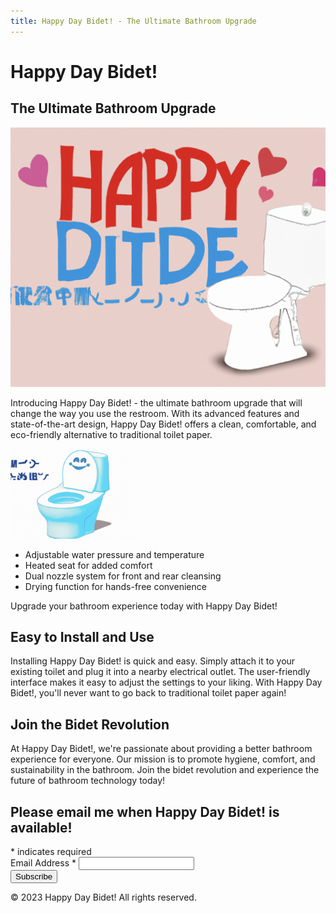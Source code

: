 ```yaml
---
title: Happy Day Bidet! - The Ultimate Bathroom Upgrade
---
```


<link rel="stylesheet" href="style.css">

# Happy Day Bidet!
## The Ultimate Bathroom Upgrade

![Happy Day Bidet!](./img/hero.png)

Introducing Happy Day Bidet! - the ultimate bathroom upgrade that will change the way you use the restroom. With its advanced features and state-of-the-art design, Happy Day Bidet! offers a clean, comfortable, and eco-friendly alternative to traditional toilet paper.

<img width="200" alt="Happy Day Bidet!" src="./img/product1.png">


- Adjustable water pressure and temperature
- Heated seat for added comfort
- Dual nozzle system for front and rear cleansing
- Drying function for hands-free convenience

Upgrade your bathroom experience today with Happy Day Bidet!

## Easy to Install and Use

Installing Happy Day Bidet! is quick and easy. Simply attach it to your existing toilet and plug it into a nearby electrical outlet. The user-friendly interface makes it easy to adjust the settings to your liking. With Happy Day Bidet!, you'll never want to go back to traditional toilet paper again!

## Join the Bidet Revolution

At Happy Day Bidet!, we're passionate about providing a better bathroom experience for everyone. Our mission is to promote hygiene, comfort, and sustainability in the bathroom. Join the bidet revolution and experience the future of bathroom technology today!

<!-- Begin Mailchimp Signup Form -->
<div id="mc_embed_signup">
    <form action="https://happydaybidet.us14.list-manage.com/subscribe/post?u=05771dc86b596ebb433b9f6d4&amp;id=a6b5fa97e3&amp;f_id=0022bde0f0" method="post" id="mc-embedded-subscribe-form" name="mc-embedded-subscribe-form" class="validate" target="_self">
        <div id="mc_embed_signup_scroll">
        <h2>Please email me when Happy Day Bidet! is available!</h2>
        <div class="indicates-required"><span class="asterisk">*</span> indicates required</div>
<div class="mc-field-group">
	<label for="mce-EMAIL">Email Address  <span class="asterisk">*</span>
</label>
	<input type="email" value="" name="EMAIL" class="required email" id="mce-EMAIL" required>
	<span id="mce-EMAIL-HELPERTEXT" class="helper_text"></span>
</div>
	<div id="mce-responses" class="clear foot">
		<div class="response" id="mce-error-response" style="display:none"></div>
		<div class="response" id="mce-success-response" style="display:none"></div>
	</div>    <!-- real people should not fill this in and expect good things - do not remove this or risk form bot signups-->
    <div style="position: absolute; left: -5000px;" aria-hidden="true"><input type="text" name="b_05771dc86b596ebb433b9f6d4_a6b5fa97e3" tabindex="-1" value=""></div>
        <div class="optionalParent">
            <div class="clear foot">
                <input type="submit" value="Subscribe" name="subscribe" id="mc-embedded-subscribe" class="button">
            </div>
        </div>
    </div>
</form>
</div>

&copy; 2023 Happy Day Bidet! All rights reserved.
